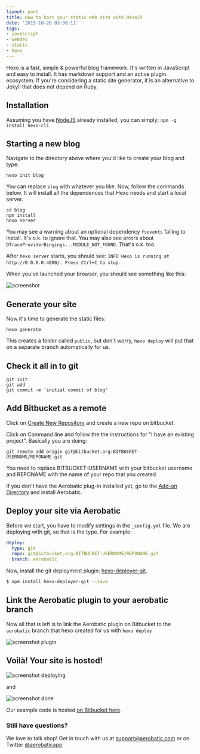 ```yaml
---
layout: post
title: How to host your static web site with HexoJS
date: '2015-10-20 03:30:11'
tags:
- javascript
- webdev
- static
- hexo
---
```



Hexo is a fast, simple & powerful blog framework. It's written in JavaScript and easy to install. It has markdown support and an active plugin ecosystem. If you're considering a static site generator, it is an alternative to Jekyll that does not depend on Ruby.

## Installation
Assuming you have [NodeJS](http://nodejs.org) already installed, you can simply:
`npm -g install hexo-cli`

## Starting a new blog
Navigate to the directory above where you'd like to create your blog and type:

```
hexo init blog
```

You can replace `blog` with whatever you like. Now, follow the commands below. It will install all the dependences that Hexo needs and start a local server.

```
cd blog
npm install
hexo server
```

You may see a warning about an optional dependency `fsevents` failing to install. It's o.k. to ignore that. You may also see errors about `DTraceProviderBingings...MODULE_NOT_FOUND`. That's o.k. too.

After `hexo server` starts, you should see:
`INFO Hexo is running at http://0.0.0.0:4000/. Press Ctrl+C to stop`.

When you've launched your browser, you should see something like this:

<img alt="screenshot" class="img-responsive" src="http://aerobatic.com/img/hexo/hexo-install-page.png">

## Generate your site
Now it's time to generate the static files:

```
hexo generate
```

This creates a folder called `public`, but don't worry, `hexo deploy` will put that on a separate branch automatically for us.

## Check it all in to git

```
git init
git add .
git commit -m 'initial commit of blog'
```

## Add Bitbucket as a remote
Click on [Create New Repository](https://bitbucket.org/repo/create)
and create a new repo on bitbucket.

Click on Command line and follow the the instructions for "I have an existing project". Basically you are doing:
```
git remote add origin git@bitbucket.org:BITBUCKET-USERNAME/REPONAME.git
```
You need to replace BITBUCKET-USERNAME with your bitbucket username and REPONAME with the name of your repo that you created.

If you don't have the Aerobatic plug-in installed yet, go to the [Add-on Directory](https://bitbucket.org/account/addon-directory/) and install Aerobatic.

## Deploy your site via Aerobatic

Before we start, you have to modify settings in the `_config.yml` file. We are deploying with git, so that is the type. For example:

``` yaml
deploy:
  type: git
  repo: git@bitbucket.org:BITBUCKET-USERNAME/REPONAME.git
  branch: aerobatic
```

Now, install the git deployment plugin:  [hexo-deployer-git](https://github.com/hexojs/hexo-deployer-git).

``` bash
$ npm install hexo-deployer-git --save
```

## Link the Aerobatic plugin to your aerobatic branch

Now all that is left is to link the Aerobatic plugin on Bitbucket to the `aerobatic` branch that hexo created for us with `hexo deploy`

<img alt="screenshot plugin" class="img-responsive" src="http://aerobatic.com/img/hexo/link-repo-aerobatic.png">

## Voilà! Your site is hosted!

<img alt="screenshot deploying" class="img-responsive" src="http://aerobatic.com/img/hexo/hexo-deployed.png">

and

<img alt="screenshot done" class="img-responsive" src="http://aerobatic.com/img/hexo/hexo-done.png">

Our example code is hosted [on Bitbucket here](https://bitbucket.org/aerobatic/hexo-test/).

### Still have questions?

We love to talk shop! Get in touch with us at [support@aerobatic.com](mailto:support@aerobatic.com) or on Twitter [@aerobaticapp](https://twitter.com/aerobaticapp)
